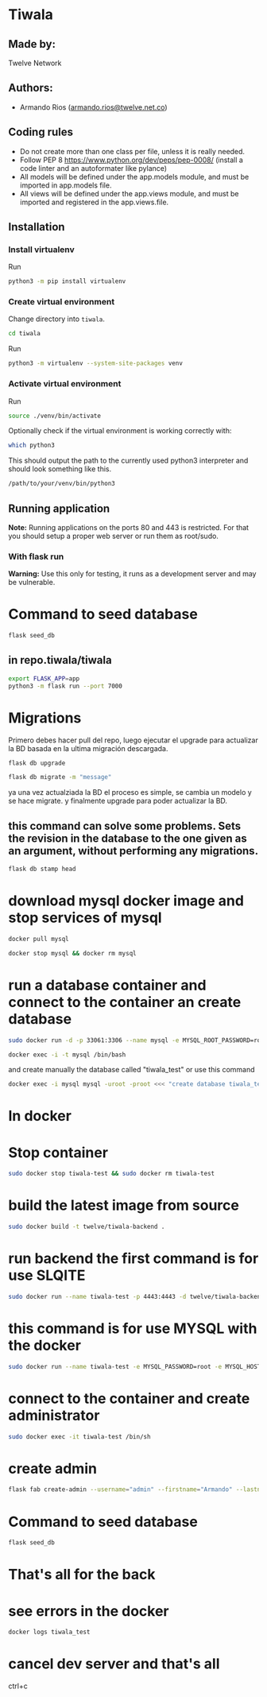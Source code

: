 # Tiwala

## Made by: 
Twelve Network

## Authors:
- Armando Rios (armando.rios@twelve.net.co)


## Coding rules
- Do not create more than one class per file, unless it is really needed.
- Follow PEP 8 https://www.python.org/dev/peps/pep-0008/ (install a code linter and an autoformater like pylance)
- All models will be defined under the app.models module, and must be imported in app.models file.
- All views will be defined under the app.views module, and must be imported and registered in the app.views.file.

## Installation
### Install virtualenv
Run
```bash
python3 -m pip install virtualenv
```
### Create virtual environment
Change directory into `tiwala`.
```bash
cd tiwala
```
Run
```bash
python3 -m virtualenv --system-site-packages venv
```
### Activate virtual environment
Run
```bash
source ./venv/bin/activate
```
Optionally check if the virtual environment is working correctly with:
```bash
which python3
```
This should output the path to the currently used python3 interpreter and should look something like this.

```bash
/path/to/your/venv/bin/python3
```
## Running application

__Note:__ Running applications on the ports 80 and 443 is restricted. For that you should setup a proper web server or run them as root/sudo.

### With flask run
__Warning:__ Use this only for testing, it runs as a development server and may be vulnerable.

# Command to seed database
```bash
flask seed_db
```

## in repo.tiwala/tiwala
```bash
export FLASK_APP=app
python3 -m flask run --port 7000
```

# Migrations
Primero debes hacer pull del repo, luego ejecutar el upgrade para actualizar la BD basada en la ultima migración descargada.

```bash
flask db upgrade
```
```bash
flask db migrate -m "message"
```

ya una vez actualziada la BD el proceso es simple, se cambia un modelo y se hace migrate. y finalmente upgrade para poder actualizar la BD.
## this command can solve some problems. Sets the revision in the database to the one given as an argument, without performing any migrations.
```bash
flask db stamp head
```

# download mysql docker image and stop services of mysql
```bash
docker pull mysql
```
```bash
docker stop mysql && docker rm mysql
```
# run a database container  and connect to the container an create database
```bash
sudo docker run -d -p 33061:3306 --name mysql -e MYSQL_ROOT_PASSWORD=root mysql
```
```bash
docker exec -i -t mysql /bin/bash
```
and create manually the database called "tiwala_test" or use this command
```bash
docker exec -i mysql mysql -uroot -proot <<< "create database tiwala_test;"
```



# In docker
# Stop container
```bash
sudo docker stop tiwala-test && sudo docker rm tiwala-test
```
# build the latest image from source
```bash
sudo docker build -t twelve/tiwala-backend .
```

# run backend the first command is for use SLQITE
```bash
sudo docker run --name tiwala-test -p 4443:4443 -d twelve/tiwala-backend:latest
```
# this command is for use MYSQL with the docker
```bash
sudo docker run --name tiwala-test -e MYSQL_PASSWORD=root -e MYSQL_HOST=localhost -e MYSQL_PORT=33061 -e MYSQL_USER=root -d -p 4443:4443  twelve/tiwala-backend:latest
```
# connect to the container and create administrator
```bash
sudo docker exec -it tiwala-test /bin/sh
```
# create admin
```bash
flask fab create-admin --username="admin" --firstname="Armando" --lastname="Rios Gallego" --email="armando.rios@twelve.net.co" --password="1234"
```
# Command to seed database
```bash
flask seed_db
```
# That's all for the back
# see errors in the docker
```bash
docker logs tiwala_test
```

# cancel dev server and that's all
ctrl+c 



